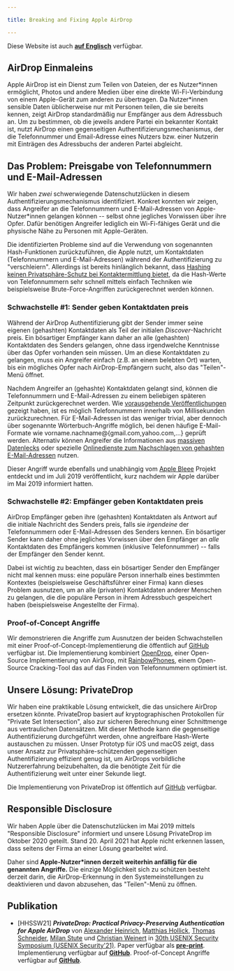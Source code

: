 ---
title: Breaking and Fixing Apple AirDrop
---Diese Website ist auch [**auf Englisch**](https://privatedrop.github.io/) verfügbar.
## AirDrop Einmaleins

Apple AirDrop ist ein Dienst zum Teilen von Dateien, der es Nutzer\*innen ermöglicht, Photos und andere Medien über eine direkte Wi-Fi-Verbindung von einem Apple-Gerät zum anderen zu übertragen. Da Nutzer\*innen sensible Daten üblicherweise nur mit Personen teilen, die sie bereits kennen, zeigt AirDrop standardmäßig nur Empfänger aus dem Adressbuch an. Um zu bestimmen, ob die jeweils andere Partei ein bekannter Kontakt ist, nutzt AirDrop einen gegenseitigen Authentifizierungsmechanismus, der die Telefonnummer und Email-Adresse eines Nutzers bzw. einer Nutzerin mit Einträgen des Adressbuchs der anderen Partei abgleicht.

## Das Problem: Preisgabe von Telefonnummern und E-Mail-Adressen

Wir haben *zwei* schwerwiegende Datenschutzlücken in diesem Authentifizierungsmechanismus identifiziert. Konkret konnten wir zeigen, dass Angreifer an die Telefonnummern und E-Mail-Adressen von Apple-Nutzer\*innen gelangen können -- selbst ohne jegliches Vorwissen über ihre Opfer. Dafür benötigen Angreifer lediglich ein Wi-Fi-fähiges Gerät und die physische Nähe zu Personen mit Apple-Geräten.

Die identifizierten Probleme sind auf die Verwendung von sogenannten Hash-Funktionen zurückzuführen, die Apple nutzt, um Kontaktdaten (Telefonnummern und E-Mail-Adressen) während der Authentifizierung zu "verschleiern". Allerdings ist bereits hinlänglich bekannt, dass [Hashing keinen Privatsphäre-Schutz bei Kontaktermittlung bietet](https://contact-discovery.github.io/de), da die Hash-Werte von Telefonnummern sehr schnell mittels einfach Techniken wie beispielsweise Brute-Force-Angriffen zurückgerechnet werden können.

### Schwachstelle #1: Sender geben Kontaktdaten preis

Während der AirDrop Authentifizierung gibt der Sender immer seine eigenen (gehashten) Kontaktdaten als Teil der initialen *Discover*-Nachricht preis. Ein bösartiger Empfänger kann daher an alle (gehashten) Kontaktdaten des Senders gelangen, ohne dass irgendwelche Kenntnisse über das Opfer vorhanden sein müssen. Um an diese Kontaktdaten zu gelangen, muss ein Angreifer einfach (z.B. an einem belebten Ort) warten, bis ein mögliches Opfer nach AirDrop-Empfängern sucht, also das "Teilen"-Menü öffnet.

Nachdem Angreifer an (gehashte) Kontaktdaten gelangt sind, können die Telefonnummern und E-Mail-Adressen zu einem beliebigen späteren Zeitpunkt zurückgerechnet werden. Wie [vorausgehende Veröffentlichungen](https://encrypto.de/papers/HWSDS21.pdf) gezeigt haben, ist es möglich Telefonnummern innerhalb von Millisekunden zurückzurechnen. Für E-Mail-Adressen ist das weniger trivial, aber dennoch über sogenannte Wörterbuch-Angriffe möglich, bei denen häufige E-Mail-Formate wie vorname.nachname@{gmail.com,yahoo.com,...} geprüft werden. Alternativ können Angreifer die Informationen aus [massiven Datenlecks](https://www.businessinsider.com/stolen-data-of-533-million-facebook-users-leaked-online-2021-4) oder spezielle [Onlinedienste zum Nachschlagen von gehashten E-Mail-Adressen](https://web.archive.org/web/20191211152224/https://datafinder.com/products/email-recovery) nutzen.

Dieser Angriff wurde ebenfalls und unabhängig vom [Apple Bleee](https://hexway.io/research/apple-bleee/) Projekt entdeckt und im Juli 2019 veröffentlicht, kurz nachdem wir Apple darüber im Mai 2019 informiert hatten.

### Schwachstelle #2: Empfänger geben Kontaktdaten preis

AirDrop Empfänger geben ihre (gehashten) Kontaktdaten als Antwort auf die initiale Nachricht des Senders preis, falls sie *irgendeine* der Telefonnummern oder E-Mail-Adressen des Senders kennen. Ein bösartiger Sender kann daher ohne jegliches Vorwissen über den Empfänger an *alle* Kontaktdaten des Empfängers kommen (inklusive Telefonnummer) -- falls der Empfänger den Sender kennt.

Dabei ist wichtig zu beachten, dass ein bösartiger Sender den Empfänger nicht mal kennen muss: eine populäre Person innerhalb eines bestimmten Kontextes (beispielsweise Geschäftsführer einer Firma) kann dieses Problem ausnutzen, um an alle (privaten) Kontaktdaten anderer Menschen zu gelangen, die die populäre Person in ihrem Adressbuch gespeichert haben (beispielsweise Angestellte der Firma).

### Proof-of-Concept Angriffe

Wir demonstrieren die Angriffe zum Ausnutzen der beiden Schwachstellen mit einer Proof-of-Concept-Implementierung die öffentlich auf [GitHub](https://github.com/seemoo-lab/opendrop/blob/poc-phonenumber-leak/README.PoC.md) verfügbar ist. Die Implementierung kombiniert [OpenDrop](https://github.com/seemoo-lab/opendrop), einer Open-Source Implementierung von AirDrop, mit [RainbowPhones](https://github.com/contact-discovery/rt_phone_numbers), einem Open-Source Cracking-Tool das auf das Finden von Telefonnummern optimiert ist.

## Unsere Lösung: PrivateDrop

Wir haben eine praktikable Lösung entwickelt, die das unsichere AirDrop ersetzen könnte. PrivateDrop basiert auf kryptographischen Protokollen für "Private Set Intersection", also zur sicheren Berechnung einer Schnittmenge aus vertraulichen Datensätzen. Mit dieser Methode kann die gegenseitige Authentifizierung durchgeführt werden, ohne angreifbare Hash-Werte austauschen zu müssen. Unser Prototyp für iOS und macOS zeigt, dass unser Ansatz zur Privatsphäre-schützenden gegenseitigen Authentifizierung effizient genug ist, um AirDrops vorbildliche Nutzererfahrung beizubehalten, da die benötigte Zeit für die Authentifizierung weit unter einer Sekunde liegt.

Die Implementierung von PrivateDrop ist öffentlich auf [GitHub](https://github.com/seemoo-lab/privatedrop) verfügbar.

## Responsible Disclosure

Wir haben Apple über die Datenschutzlücken im Mai 2019 mittels "Responsible Disclosure" informiert und unsere Lösung PrivateDrop im Oktober 2020 geteilt. Stand 20. April 2021 hat Apple nicht erkennen lassen, dass seitens der Firma an einer Lösung gearbeitet wird.

Daher sind **Apple-Nutzer\*innen derzeit weiterhin anfällig für die genannten Angriffe.** Die einzige Möglichkeit sich zu schützen besteht derzeit darin, die AirDrop-Erkennung in den Systemeinstellungen zu deaktivieren und davon abzusehen, das "Teilen"-Menü zu öffnen.

## Publikation

 * [HHSSW21] **_PrivateDrop: Practical Privacy-Preserving Authentication for Apple AirDrop_** von [Alexander Heinrich](https://www.informatik.tu-darmstadt.de/seemoo/team_seemoo/alexander_heinrich/alexander_heinrich.en.jsp), [Matthias Hollick](https://www.informatik.tu-darmstadt.de/seemoo/team_seemoo/matthias_hollick/index.en.jsp), [Thomas Schneider](https://encrypto.de/schneider), [Milan Stute](https://www.informatik.tu-darmstadt.de/seemoo/team_seemoo/milan_stute/milan_stute.en.jsp) und [Christian Weinert](https://encrypto.de/weinert) in [30th USENIX Security Symposium (USENIX Security'21)](https://www.usenix.org/conference/usenixsecurity21). Paper verfügbar als **[pre-print](https://www.usenix.org/system/files/sec21fall-heinrich.pdf)**. Implementierung verfügbar auf **[GitHub](https://github.com/seemoo-lab/privatedrop)**. Proof-of-Concept Angriffe verfügbar auf **[GitHub](https://github.com/seemoo-lab/opendrop/blob/poc-phonenumber-leak/README.PoC.md)**.
 